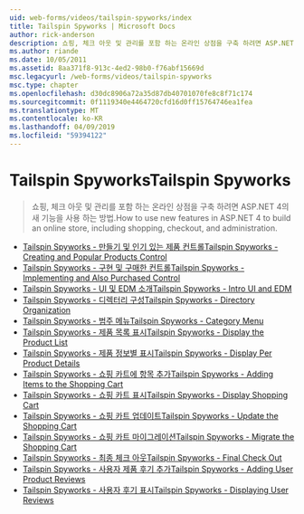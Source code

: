 ```yaml
---
uid: web-forms/videos/tailspin-spyworks/index
title: Tailspin Spyworks | Microsoft Docs
author: rick-anderson
description: 쇼핑, 체크 아웃 및 관리를 포함 하는 온라인 상점을 구축 하려면 ASP.NET 4의 새 기능을 사용 하는 방법.
ms.author: riande
ms.date: 10/05/2011
ms.assetid: 8aa371f8-913c-4ed2-98b0-f76abf15669d
msc.legacyurl: /web-forms/videos/tailspin-spyworks
msc.type: chapter
ms.openlocfilehash: d30dc8906a72a35d87db40701070fe8c8f71c174
ms.sourcegitcommit: 0f1119340e4464720cfd16d0ff15764746ea1fea
ms.translationtype: MT
ms.contentlocale: ko-KR
ms.lasthandoff: 04/09/2019
ms.locfileid: "59394122"
---
```

# <a name="tailspin-spyworks"></a><span data-ttu-id="fe2f2-103">Tailspin Spyworks</span><span class="sxs-lookup"><span data-stu-id="fe2f2-103">Tailspin Spyworks</span></span>

> <span data-ttu-id="fe2f2-104">쇼핑, 체크 아웃 및 관리를 포함 하는 온라인 상점을 구축 하려면 ASP.NET 4의 새 기능을 사용 하는 방법.</span><span class="sxs-lookup"><span data-stu-id="fe2f2-104">How to use new features in ASP.NET 4 to build an online store, including shopping, checkout, and administration.</span></span>


- [<span data-ttu-id="fe2f2-105">Tailspin Spyworks - 만들기 및 인기 있는 제품 컨트롤</span><span class="sxs-lookup"><span data-stu-id="fe2f2-105">Tailspin Spyworks - Creating and Popular Products Control</span></span>](tailspin-spyworks-creating-and-using-the-popular-products-control.md)
- [<span data-ttu-id="fe2f2-106">Tailspin Spyworks - 구현 및 구매한 컨트롤</span><span class="sxs-lookup"><span data-stu-id="fe2f2-106">Tailspin Spyworks - Implementing and Also Purchased Control</span></span>](tailspin-spyworks-implementing-and-using-the-also-purchased-control.md)
- [<span data-ttu-id="fe2f2-107">Tailspin Spyworks - UI 및 EDM 소개</span><span class="sxs-lookup"><span data-stu-id="fe2f2-107">Tailspin Spyworks - Intro UI and EDM</span></span>](tailspin-spyworks-intro-ui-and-edm.md)
- [<span data-ttu-id="fe2f2-108">Tailspin Spyworks - 디렉터리 구성</span><span class="sxs-lookup"><span data-stu-id="fe2f2-108">Tailspin Spyworks - Directory Organization</span></span>](tailspin-spyworks-directory-organization.md)
- [<span data-ttu-id="fe2f2-109">Tailspin Spyworks - 범주 메뉴</span><span class="sxs-lookup"><span data-stu-id="fe2f2-109">Tailspin Spyworks - Category Menu</span></span>](tailspin-spyworks-category-menu.md)
- [<span data-ttu-id="fe2f2-110">Tailspin Spyworks - 제품 목록 표시</span><span class="sxs-lookup"><span data-stu-id="fe2f2-110">Tailspin Spyworks - Display the Product List</span></span>](tailspin-spyworks-display-the-product-list.md)
- [<span data-ttu-id="fe2f2-111">Tailspin Spyworks - 제품 정보별 표시</span><span class="sxs-lookup"><span data-stu-id="fe2f2-111">Tailspin Spyworks - Display Per Product Details</span></span>](tailspin-spyworks-display-per-product-details.md)
- [<span data-ttu-id="fe2f2-112">Tailspin Spyworks - 쇼핑 카트에 항목 추가</span><span class="sxs-lookup"><span data-stu-id="fe2f2-112">Tailspin Spyworks - Adding Items to the Shopping Cart</span></span>](tailspin-spyworks-adding-items-to-the-shopping-cart.md)
- [<span data-ttu-id="fe2f2-113">Tailspin Spyworks - 쇼핑 카트 표시</span><span class="sxs-lookup"><span data-stu-id="fe2f2-113">Tailspin Spyworks - Display Shopping Cart</span></span>](tailspin-spyworks-display-shopping-cart.md)
- [<span data-ttu-id="fe2f2-114">Tailspin Spyworks - 쇼핑 카트 업데이트</span><span class="sxs-lookup"><span data-stu-id="fe2f2-114">Tailspin Spyworks - Update the Shopping Cart</span></span>](tailspin-spyworks-update-the-shopping-cart.md)
- [<span data-ttu-id="fe2f2-115">Tailspin Spyworks - 쇼핑 카트 마이그레이션</span><span class="sxs-lookup"><span data-stu-id="fe2f2-115">Tailspin Spyworks - Migrate the Shopping Cart</span></span>](tailspin-spyworks-migrate-the-shopping-cart.md)
- [<span data-ttu-id="fe2f2-116">Tailspin Spyworks - 최종 체크 아웃</span><span class="sxs-lookup"><span data-stu-id="fe2f2-116">Tailspin Spyworks - Final Check Out</span></span>](tailspin-spyworks-final-check-out.md)
- [<span data-ttu-id="fe2f2-117">Tailspin Spyworks - 사용자 제품 후기 추가</span><span class="sxs-lookup"><span data-stu-id="fe2f2-117">Tailspin Spyworks - Adding User Product Reviews</span></span>](tailspin-spyworks-adding-user-product-reviews.md)
- [<span data-ttu-id="fe2f2-118">Tailspin Spyworks - 사용자 후기 표시</span><span class="sxs-lookup"><span data-stu-id="fe2f2-118">Tailspin Spyworks - Displaying User Reviews</span></span>](tailspin-spyworks-displaying-user-reviews.md)
